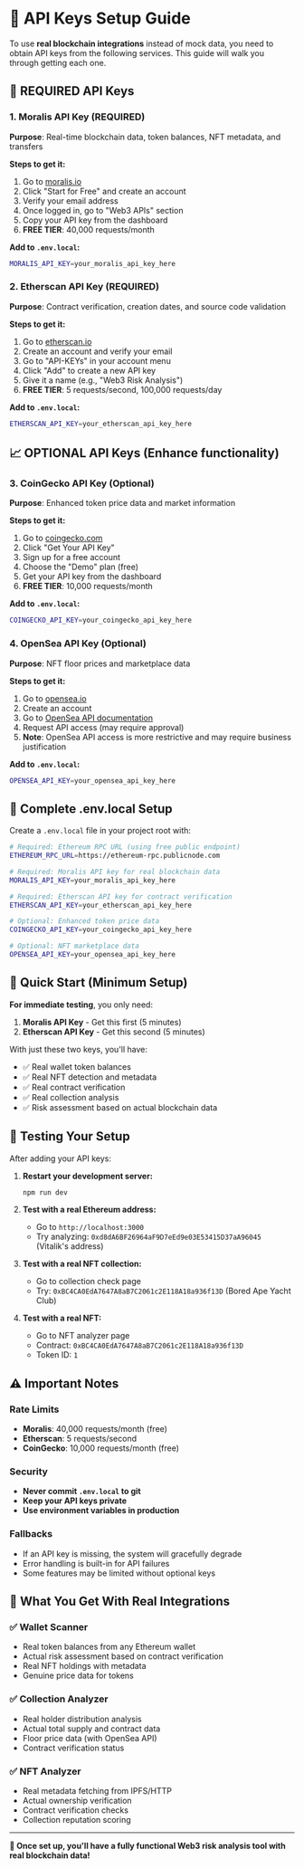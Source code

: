 # 🔑 API Keys Setup Guide

To use **real blockchain integrations** instead of mock data, you need to obtain API keys from the following services. This guide will walk you through getting each one.

## 🚨 **REQUIRED API Keys**

### 1. **Moralis API Key** (REQUIRED)
**Purpose**: Real-time blockchain data, token balances, NFT metadata, and transfers

**Steps to get it:**
1. Go to [moralis.io](https://moralis.io)
2. Click "Start for Free" and create an account
3. Verify your email address
4. Once logged in, go to "Web3 APIs" section
5. Copy your API key from the dashboard
6. **FREE TIER**: 40,000 requests/month

**Add to `.env.local`:**
```bash
MORALIS_API_KEY=your_moralis_api_key_here
```

### 2. **Etherscan API Key** (REQUIRED)
**Purpose**: Contract verification, creation dates, and source code validation

**Steps to get it:**
1. Go to [etherscan.io](https://etherscan.io)
2. Create an account and verify your email
3. Go to "API-KEYs" in your account menu
4. Click "Add" to create a new API key
5. Give it a name (e.g., "Web3 Risk Analysis")
6. **FREE TIER**: 5 requests/second, 100,000 requests/day

**Add to `.env.local`:**
```bash
ETHERSCAN_API_KEY=your_etherscan_api_key_here
```

## 📈 **OPTIONAL API Keys** (Enhance functionality)

### 3. **CoinGecko API Key** (Optional)
**Purpose**: Enhanced token price data and market information

**Steps to get it:**
1. Go to [coingecko.com](https://www.coingecko.com/en/api)
2. Click "Get Your API Key"
3. Sign up for a free account
4. Choose the "Demo" plan (free)
5. Get your API key from the dashboard
6. **FREE TIER**: 10,000 requests/month

**Add to `.env.local`:**
```bash
COINGECKO_API_KEY=your_coingecko_api_key_here
```

### 4. **OpenSea API Key** (Optional)
**Purpose**: NFT floor prices and marketplace data

**Steps to get it:**
1. Go to [opensea.io](https://opensea.io)
2. Create an account
3. Go to [OpenSea API documentation](https://docs.opensea.io/reference/api-overview)
4. Request API access (may require approval)
5. **Note**: OpenSea API access is more restrictive and may require business justification

**Add to `.env.local`:**
```bash
OPENSEA_API_KEY=your_opensea_api_key_here
```

## 🔧 **Complete .env.local Setup**

Create a `.env.local` file in your project root with:

```bash
# Required: Ethereum RPC URL (using free public endpoint)
ETHEREUM_RPC_URL=https://ethereum-rpc.publicnode.com

# Required: Moralis API key for real blockchain data
MORALIS_API_KEY=your_moralis_api_key_here

# Required: Etherscan API key for contract verification
ETHERSCAN_API_KEY=your_etherscan_api_key_here

# Optional: Enhanced token price data
COINGECKO_API_KEY=your_coingecko_api_key_here

# Optional: NFT marketplace data
OPENSEA_API_KEY=your_opensea_api_key_here
```

## 🚀 **Quick Start (Minimum Setup)**

**For immediate testing**, you only need:

1. **Moralis API Key** - Get this first (5 minutes)
2. **Etherscan API Key** - Get this second (5 minutes)

With just these two keys, you'll have:
- ✅ Real wallet token balances
- ✅ Real NFT detection and metadata
- ✅ Real contract verification
- ✅ Real collection analysis
- ✅ Risk assessment based on actual blockchain data

## 🧪 **Testing Your Setup**

After adding your API keys:

1. **Restart your development server:**
   ```bash
   npm run dev
   ```

2. **Test with a real Ethereum address:**
   - Go to `http://localhost:3000`
   - Try analyzing: `0xd8dA6BF26964aF9D7eEd9e03E53415D37aA96045` (Vitalik's address)

3. **Test with a real NFT collection:**
   - Go to collection check page
   - Try: `0xBC4CA0EdA7647A8aB7C2061c2E118A18a936f13D` (Bored Ape Yacht Club)

4. **Test with a real NFT:**
   - Go to NFT analyzer page
   - Contract: `0xBC4CA0EdA7647A8aB7C2061c2E118A18a936f13D`
   - Token ID: `1`

## ⚠️ **Important Notes**

### Rate Limits
- **Moralis**: 40,000 requests/month (free)
- **Etherscan**: 5 requests/second
- **CoinGecko**: 10,000 requests/month (free)

### Security
- **Never commit `.env.local` to git**
- **Keep your API keys private**
- **Use environment variables in production**

### Fallbacks
- If an API key is missing, the system will gracefully degrade
- Error handling is built-in for API failures
- Some features may be limited without optional keys

## 🎯 **What You Get With Real Integrations**

### ✅ **Wallet Scanner**
- Real token balances from any Ethereum wallet
- Actual risk assessment based on contract verification
- Real NFT holdings with metadata
- Genuine price data for tokens

### ✅ **Collection Analyzer**
- Real holder distribution analysis
- Actual total supply and contract data
- Floor price data (with OpenSea API)
- Contract verification status

### ✅ **NFT Analyzer**
- Real metadata fetching from IPFS/HTTP
- Actual ownership verification
- Contract verification checks
- Collection reputation scoring

---

**🎉 Once set up, you'll have a fully functional Web3 risk analysis tool with real blockchain data!**